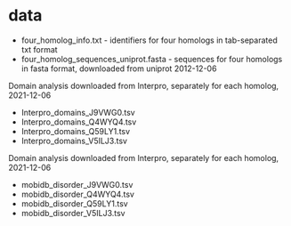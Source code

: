 # data

- four_homolog_info.txt - identifiers for four homologs in tab-separated txt format
- four_homolog_sequences_uniprot.fasta  - sequences for four homologs in fasta format, downloaded from uniprot 2012-12-06


Domain analysis downloaded from Interpro, separately for each homolog, 2021-12-06

- Interpro_domains_J9VWG0.tsv
- Interpro_domains_Q4WYQ4.tsv
- Interpro_domains_Q59LY1.tsv
- Interpro_domains_V5ILJ3.tsv

Domain analysis downloaded from Interpro, separately for each homolog, 2021-12-06

- mobidb_disorder_J9VWG0.tsv
- mobidb_disorder_Q4WYQ4.tsv
- mobidb_disorder_Q59LY1.tsv
- mobidb_disorder_V5ILJ3.tsv
